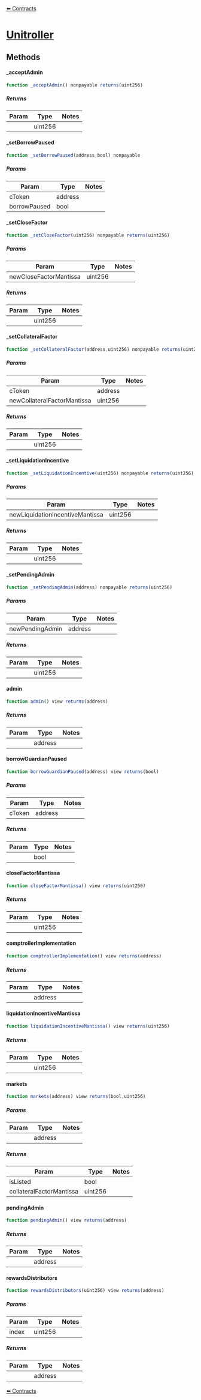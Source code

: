 [⬅️ Contracts](contracts.md)

# [Unitroller](https://github.com/fei-protocol/fei-protocol-core/blob/develop/contracts/external/Unitroller.sol)

## Methods

#### _acceptAdmin

```javascript
function _acceptAdmin() nonpayable returns(uint256)
```

##### Returns

| Param | Type | Notes |
| ----- | ---- | ----- |
|  | uint256 |  |

#### _setBorrowPaused

```javascript
function _setBorrowPaused(address,bool) nonpayable
```

##### Params

| Param | Type | Notes |
| ----- | ---- | ----- |
| cToken | address |  |
| borrowPaused | bool |  |

#### _setCloseFactor

```javascript
function _setCloseFactor(uint256) nonpayable returns(uint256)
```

##### Params

| Param | Type | Notes |
| ----- | ---- | ----- |
| newCloseFactorMantissa | uint256 |  |

##### Returns

| Param | Type | Notes |
| ----- | ---- | ----- |
|  | uint256 |  |

#### _setCollateralFactor

```javascript
function _setCollateralFactor(address,uint256) nonpayable returns(uint256)
```

##### Params

| Param | Type | Notes |
| ----- | ---- | ----- |
| cToken | address |  |
| newCollateralFactorMantissa | uint256 |  |

##### Returns

| Param | Type | Notes |
| ----- | ---- | ----- |
|  | uint256 |  |

#### _setLiquidationIncentive

```javascript
function _setLiquidationIncentive(uint256) nonpayable returns(uint256)
```

##### Params

| Param | Type | Notes |
| ----- | ---- | ----- |
| newLiquidationIncentiveMantissa | uint256 |  |

##### Returns

| Param | Type | Notes |
| ----- | ---- | ----- |
|  | uint256 |  |

#### _setPendingAdmin

```javascript
function _setPendingAdmin(address) nonpayable returns(uint256)
```

##### Params

| Param | Type | Notes |
| ----- | ---- | ----- |
| newPendingAdmin | address |  |

##### Returns

| Param | Type | Notes |
| ----- | ---- | ----- |
|  | uint256 |  |

#### admin

```javascript
function admin() view returns(address)
```

##### Returns

| Param | Type | Notes |
| ----- | ---- | ----- |
|  | address |  |

#### borrowGuardianPaused

```javascript
function borrowGuardianPaused(address) view returns(bool)
```

##### Params

| Param | Type | Notes |
| ----- | ---- | ----- |
| cToken | address |  |

##### Returns

| Param | Type | Notes |
| ----- | ---- | ----- |
|  | bool |  |

#### closeFactorMantissa

```javascript
function closeFactorMantissa() view returns(uint256)
```

##### Returns

| Param | Type | Notes |
| ----- | ---- | ----- |
|  | uint256 |  |

#### comptrollerImplementation

```javascript
function comptrollerImplementation() view returns(address)
```

##### Returns

| Param | Type | Notes |
| ----- | ---- | ----- |
|  | address |  |

#### liquidationIncentiveMantissa

```javascript
function liquidationIncentiveMantissa() view returns(uint256)
```

##### Returns

| Param | Type | Notes |
| ----- | ---- | ----- |
|  | uint256 |  |

#### markets

```javascript
function markets(address) view returns(bool,uint256)
```

##### Params

| Param | Type | Notes |
| ----- | ---- | ----- |
|  | address |  |

##### Returns

| Param | Type | Notes |
| ----- | ---- | ----- |
| isListed | bool |  |
| collateralFactorMantissa | uint256 |  |

#### pendingAdmin

```javascript
function pendingAdmin() view returns(address)
```

##### Returns

| Param | Type | Notes |
| ----- | ---- | ----- |
|  | address |  |

#### rewardsDistributors

```javascript
function rewardsDistributors(uint256) view returns(address)
```

##### Params

| Param | Type | Notes |
| ----- | ---- | ----- |
| index | uint256 |  |

##### Returns

| Param | Type | Notes |
| ----- | ---- | ----- |
|  | address |  |

[⬅️ Contracts](contracts.md)
